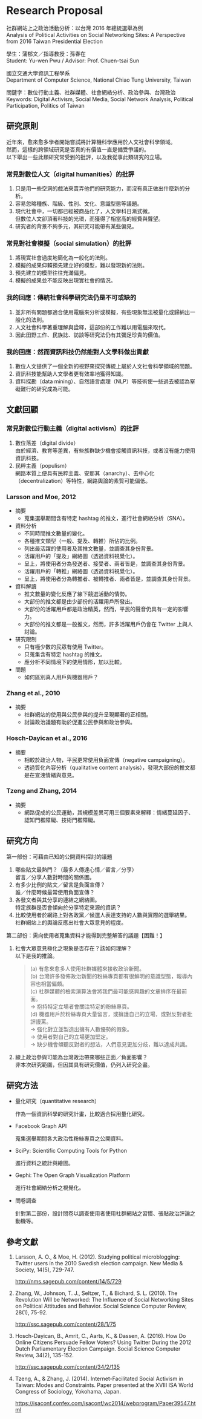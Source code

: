 # Research Proposal #

社群網站上之政治活動分析：以台灣 2016 年總統選舉為例  
Analysis of Political Activities on Social Networking Sites: A Perspective from 2016 Taiwan Presidential Election

學生：蒲郁文／指導教授：孫春在  
Student: Yu-wen Pwu / Advisor: Prof. Chuen-tsai Sun

國立交通大學資訊工程學系  
Department of Computer Science, National Chiao Tung University, Taiwan

關鍵字：數位行動主義、社群媒體、社會網絡分析、政治參與、台灣政治  
Keywords: Digital Activism, Social Media, Social Network Analysis, Political Participation, Politics of Taiwan

## 研究原則 ##

近年來，愈來愈多學者開始嘗試將計算機科學應用於人文社會科學領域。  
然而，這樣的跨領域研究是否真的有價值一直是備受爭議的。  
以下舉出一些此類研究常受到的批評，以及我從事此類研究的立場。

### 常見對數位人文（digital humanities）的批評 ###

1. 只是用一些空洞的戲法來賣弄他們的研究能力，而沒有真正做出什麼新的分析。
2. 容易忽略種族、階級、性別、文化、意識型態等議題。
3. 現代社會中，一切都已經被商品化了，人文學科日漸式微。  
   但數位人文卻頂著科技的光環，而獲得了相當高的經費與聲望。
4. 研究者的背景不夠多元，其研究可能帶有某些偏見。

### 常見對社會模擬（social simulation）的批評 ###

1. 將現實社會過度地簡化為一般化的法則。
2. 模擬的成果仰賴預先建立好的模型，難以發現新的法則。
3. 預先建立的模型往往充滿偏見。
4. 模擬的成果並不能反映出現實社會的情況。

### 我的回應：傳統社會科學研究法仍是不可或缺的 ###

1. 並非所有問題都適合使用電腦來分析或模擬，有些現象無法被量化或歸納出一般化的法則。
2. 人文社會科學著重理解與詮釋，這部份的工作難以用電腦來取代。
3. 因此田野工作、民族誌、訪談等研究法仍有其彌足珍貴的價值。

### 我的回應：然而資訊科技仍然能對人文學科做出貢獻 ###

1. 數位人文提供了一個全新的視野來探究傳統上屬於人文社會科學領域的問題。
2. 資訊科技能幫助人文學者更有效率地獲得知識。
3. 資料探勘（data mining）、自然語言處理（NLP）等技術使一些過去被認為窒礙難行的研究成為可能。

## 文獻回顧 ##

### 常見對數位行動主義（digital activism）的批評 ###

1. 數位落差（digital divide）  
   由於經濟、教育等差異，有些族群缺少機會接觸資訊科技，或者沒有能力使用資訊科技。
2. 民粹主義（populism）  
   網路本質上便具有民粹主義、安那其（anarchy）、去中心化（decentralization）等特性，網路輿論的素質可能偏低。

### Larsson and Moe, 2012 ###

* 摘要
  * 蒐集選舉期間含有特定 hashtag 的推文，進行社會網絡分析（SNA）。
* 資料分析
  * 不同時間推文數量的變化。
  * 各種推文類型（一般、提及、轉推）所佔的比例。
  * 列出最活躍的使用者及其推文數量，並調查其身份背景。
  * 活躍用戶的「提及」網絡圖（透過資料視覺化）。
  * 呈上，將使用者分為發送者、接受者、兩者皆是，並調查其身份背景。
  * 活躍用戶的「轉推」網絡圖（透過資料視覺化）。
  * 呈上，將使用者分為轉推者、被轉推者、兩者皆是，並調查其身份背景。
* 資料解讀
  * 推文數量的變化反應了線下競選活動的情勢。
  * 大部份的推文都是由少部份的活躍用戶所發出。
  * 大部份的活躍用戶都是政治精英，然而，平民的聲音仍具有一定的影響力。
  * 大部份的推文都是一般推文，然而，許多活躍用戶仍會在 Twitter 上與人討論。
* 研究限制
  * 只有極少數的民眾有使用 Twitter。
  * 只蒐集含有特定 hashtag 的推文。
  * 應分析不同情境下的使用情形，加以比較。
* 問題
  * 如何區別真人用戶與機器用戶？

### Zhang et al., 2010 ###

* 摘要
  * 社群網站的使用與公民參與的提升呈現顯著的正相關。
  * 討論政治議題有助於促進公民參與和政治參與。

### Hosch-Dayican et al., 2016 ###

* 摘要
  * 相較於政治人物，平民更常使用負面宣傳（negative campaigning）。
  * 透過質化內容分析（qualitative content analysis），發現大部份的推文都是在宣洩情緒與意見。

### Tzeng and Zhang, 2014 ###

* 摘要
  * 網路促成的公民運動，其規模差異可用三個要素來解釋：情緒蔓延因子、認知門檻障礙、技術門檻障礙。

## 研究方向 ##

第一部份：可藉由已知的公開資料探討的議題

1. 哪些貼文最熱門？（最多人傳達心情／留言／分享）  
   留言／分享人數對時間的關係圖。
2. 有多少比例的貼文／留言是負面宣傳？  
   誰／什麼時候最常使用負面宣傳？
3. 各發文者與其分享的連結之網絡圖。  
   特定族群是否會傾向於分享特定來源的資訊？
4. 比較使用者於網路上對各政黨／候選人表達支持的人數與實際的選舉結果。  
   社群網站上的輿論反應出社會大眾意見的程度。

第二部份：需向使用者蒐集資料才能得到完整解答的議題【困難！】

1. 社會大眾意見極化之現象是否存在？該如何理解？  
   以下是我的推論。

   > (a) 有愈來愈多人使用社群媒體來接收政治新聞。  
   > (b) 台灣許多發佈政治新聞的粉絲專頁都有很鮮明的意識型態，報導內容也相當偏頗。  
   > (c) 社群媒體的檢索演算法會將我們最可能感興趣的文章排序在最前面。  
   > -> 抱持特定立場者會關注特定的粉絲專頁。  
   > (d) 機器用戶於粉絲專頁大量留言，或擁護自己的立場，或對反對者批評謾罵。  
   > -> 強化對立並製造出擁有人數優勢的假象。  
   > -> 使用者對自己的立場更加堅定。  
   > -> 缺少機會傾聽反對者的想法，人們意見更加分歧，難以達成共識。

2. 線上政治參與可能為台灣政治帶來哪些正面／負面影響？  
   非本次研究範圍，但因其具有研究價值，仍列入研究企畫。

## 研究方法 ##

* 量化研究（quantitative research）

  作為一個資訊科學的研究計畫，比較適合採用量化研究。

* Facebook Graph API

  蒐集選舉期間各大政治性粉絲專頁之公開資料。

* SciPy: Scientific Computing Tools for Python

  進行資料之統計與繪圖。

* Gephi: The Open Graph Visualization Platform

  進行社會網絡分析之視覺化。

* 問卷調查

  針對第二部份，設計問卷以調查使用者使用社群網站之習慣、張貼政治評論之動機等。

## 參考文獻 ##

1. Larsson, A. O., & Moe, H. (2012). Studying political microblogging: Twitter users in the 2010 Swedish election campaign. New Media & Society, 14(5), 729-747.

   http://nms.sagepub.com/content/14/5/729

2. Zhang, W., Johnson, T. J., Seltzer, T., & Bichard, S. L. (2010). The Revolution Will be Networked: The Influence of Social Networking Sites on Political Attitudes and Behavior. Social Science Computer Review, 28(1), 75-92.

   http://ssc.sagepub.com/content/28/1/75

3. Hosch-Dayican, B., Amrit, C., Aarts, K., & Dassen, A. (2016). How Do Online Citizens Persuade Fellow Voters? Using Twitter During the 2012 Dutch Parliamentary Election Campaign. Social Science Computer Review, 34(2), 135-152.

   http://ssc.sagepub.com/content/34/2/135

4. Tzeng, A., & Zhang, J. (2014). Internet-Facilitated Social Activism in Taiwan: Modes and Constraints. Paper presented at the XVIII ISA World Congress of Sociology, Yokohama, Japan.

   https://isaconf.confex.com/isaconf/wc2014/webprogram/Paper39547.html
